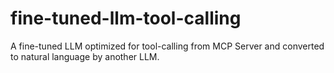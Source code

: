 # fine-tuned-llm-tool-calling
A fine-tuned LLM optimized for tool-calling from MCP Server and converted to natural language by another LLM.
